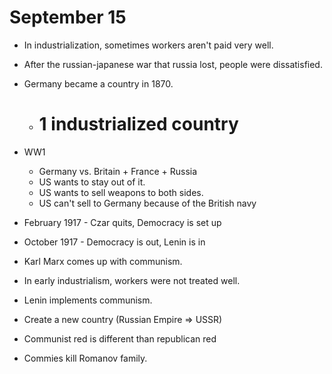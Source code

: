 # September 15

- In industrialization, sometimes workers aren't paid very well.
- After the russian-japanese war that russia lost, people were dissatisfied.
- Germany became a country in 1870.

  - # 1 industrialized country

- WW1

  - Germany vs. Britain + France + Russia
  - US wants to stay out of it.
  - US wants to sell weapons to both sides.
  - US can't sell to Germany because of the British navy

- February 1917 - Czar quits, Democracy is set up

- October 1917 - Democracy is out, Lenin is in

- Karl Marx comes up with communism.
- In early industrialism, workers were not treated well.
- Lenin implements communism.
- Create a new country (Russian Empire => USSR)
- Communist red is different than republican red
- Commies kill Romanov family.
